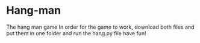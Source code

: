 # Hang-man
The hang man game
In order for the game to work, download both files and put them in one folder and run the hang.py file
have fun!
